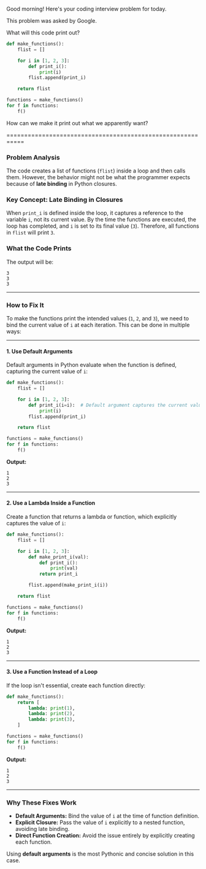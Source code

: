 Good morning! Here's your coding interview problem for today.

This problem was asked by Google.

What will this code print out?


```python
def make_functions():
    flist = []

    for i in [1, 2, 3]:
        def print_i():
            print(i)
        flist.append(print_i)

    return flist

functions = make_functions()
for f in functions:
    f()
```



How can we make it print out what we apparently want?


===========================================================

### **Problem Analysis**

The code creates a list of functions (`flist`) inside a loop and then calls them. However, the behavior might not be what the programmer expects because of **late binding** in Python closures.

### **Key Concept: Late Binding in Closures**
When `print_i` is defined inside the loop, it captures a reference to the variable `i`, not its current value. By the time the functions are executed, the loop has completed, and `i` is set to its final value (`3`). Therefore, all functions in `flist` will print `3`.

### **What the Code Prints**
The output will be:
```
3
3
3
```

---

### **How to Fix It**

To make the functions print the intended values (`1`, `2`, and `3`), we need to bind the current value of `i` at each iteration. This can be done in multiple ways:

---

#### **1. Use Default Arguments**

Default arguments in Python evaluate when the function is defined, capturing the current value of `i`:

```python
def make_functions():
    flist = []

    for i in [1, 2, 3]:
        def print_i(i=i):  # Default argument captures the current value of `i`
            print(i)
        flist.append(print_i)

    return flist

functions = make_functions()
for f in functions:
    f()
```

**Output:**
```
1
2
3
```

---

#### **2. Use a Lambda Inside a Function**

Create a function that returns a lambda or function, which explicitly captures the value of `i`:

```python
def make_functions():
    flist = []

    for i in [1, 2, 3]:
        def make_print_i(val):
            def print_i():
                print(val)
            return print_i

        flist.append(make_print_i(i))

    return flist

functions = make_functions()
for f in functions:
    f()
```

**Output:**
```
1
2
3
```

---

#### **3. Use a Function Instead of a Loop**

If the loop isn't essential, create each function directly:

```python
def make_functions():
    return [
        lambda: print(1),
        lambda: print(2),
        lambda: print(3),
    ]

functions = make_functions()
for f in functions:
    f()
```

**Output:**
```
1
2
3
```

---

### **Why These Fixes Work**
- **Default Arguments:** Bind the value of `i` at the time of function definition.
- **Explicit Closure:** Pass the value of `i` explicitly to a nested function, avoiding late binding.
- **Direct Function Creation:** Avoid the issue entirely by explicitly creating each function.

Using **default arguments** is the most Pythonic and concise solution in this case.
